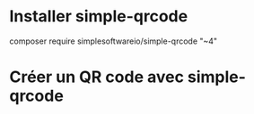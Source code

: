 # Installer simple-qrcode
composer require simplesoftwareio/simple-qrcode "~4"
# Créer un QR code avec simple-qrcode
<?php

use Illuminate\Support\Facades\Route;

# la route "simple-qrcode"
Route::get("simple-qrcode", "SimpleQRcodeController@generate");
